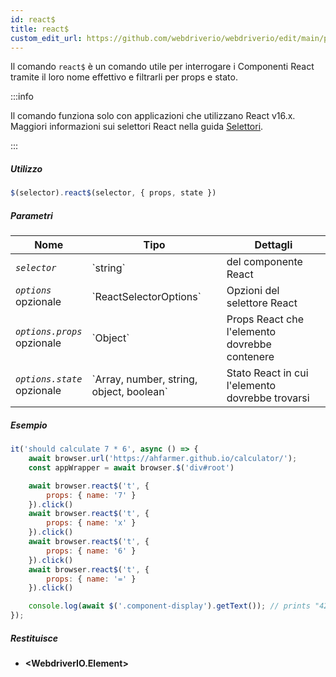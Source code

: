 ```yaml
---
id: react$
title: react$
custom_edit_url: https://github.com/webdriverio/webdriverio/edit/main/packages/webdriverio/src/commands/element/react$.ts
---
```


Il comando `react$` è un comando utile per interrogare i Componenti React tramite il loro
nome effettivo e filtrarli per props e stato.

:::info

Il comando funziona solo con applicazioni che utilizzano React v16.x. Maggiori informazioni sui selettori React
nella guida [Selettori](/docs/selectors#react-selectors).

:::

##### Utilizzo

```js
$(selector).react$(selector, { props, state })
```

##### Parametri

<table>
  <thead>
    <tr>
      <th>Nome</th><th>Tipo</th><th>Dettagli</th>
    </tr>
  </thead>
  <tbody>
    <tr>
      <td><code><var>selector</var></code></td>
      <td>`string`</td>
      <td>del componente React</td>
    </tr>
    <tr>
      <td><code><var>options</var></code><br /><span className="label labelWarning">opzionale</span></td>
      <td>`ReactSelectorOptions`</td>
      <td>Opzioni del selettore React</td>
    </tr>
    <tr>
      <td><code><var>options.props</var></code><br /><span className="label labelWarning">opzionale</span></td>
      <td>`Object`</td>
      <td>Props React che l'elemento dovrebbe contenere</td>
    </tr>
    <tr>
      <td><code><var>options.state</var></code><br /><span className="label labelWarning">opzionale</span></td>
      <td>`Array<any>, number, string, object, boolean`</td>
      <td>Stato React in cui l'elemento dovrebbe trovarsi</td>
    </tr>
  </tbody>
</table>

##### Esempio

```js title="pause.js"
it('should calculate 7 * 6', async () => {
    await browser.url('https://ahfarmer.github.io/calculator/');
    const appWrapper = await browser.$('div#root')

    await browser.react$('t', {
        props: { name: '7' }
    }).click()
    await browser.react$('t', {
        props: { name: 'x' }
    }).click()
    await browser.react$('t', {
        props: { name: '6' }
    }).click()
    await browser.react$('t', {
        props: { name: '=' }
    }).click()

    console.log(await $('.component-display').getText()); // prints "42"
});
```

##### Restituisce

- **&lt;WebdriverIO.Element&gt;**